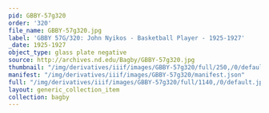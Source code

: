```yaml
---
pid: GBBY-57g320
order: '320'
file_name: GBBY-57g320.jpg
label: 'GBBY 57G/320: John Nyikos - Basketball Player - 1925-1927'
_date: 1925-1927
object_type: glass plate negative
source: http://archives.nd.edu/Bagby/GBBY-57g320.jpg
thumbnail: "/img/derivatives/iiif/images/GBBY-57g320/full/250,/0/default.jpg"
manifest: "/img/derivatives/iiif/images/GBBY-57g320/manifest.json"
full: "/img/derivatives/iiif/images/GBBY-57g320/full/1140,/0/default.jpg"
layout: generic_collection_item
collection: bagby
---
```

